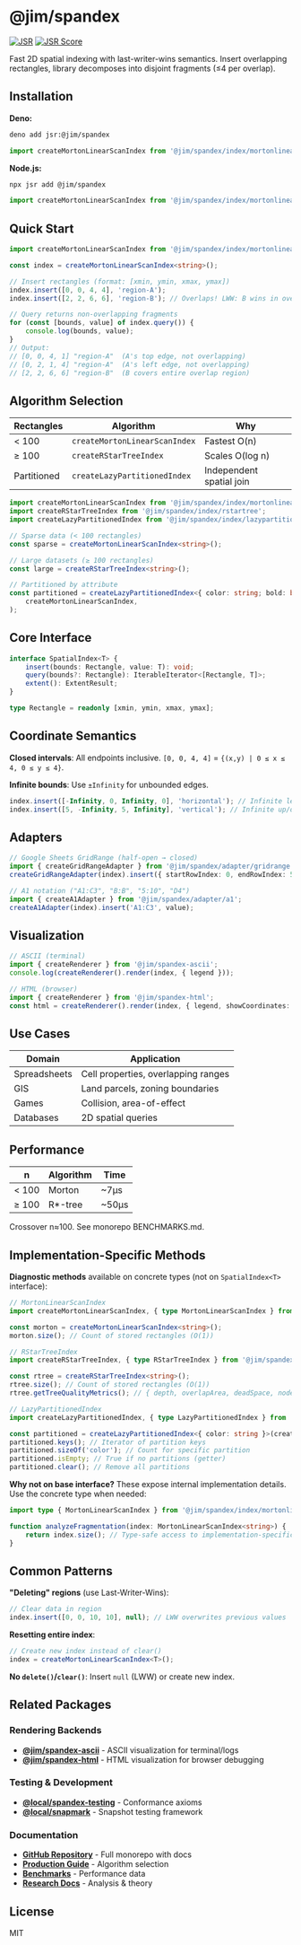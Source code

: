 # @jim/spandex

[![JSR](https://jsr.io/badges/@jim/spandex)](https://jsr.io/@jim/spandex)
[![JSR Score](https://jsr.io/badges/@jim/spandex/score)](https://jsr.io/@jim/spandex/score)

Fast 2D spatial indexing with last-writer-wins semantics. Insert overlapping rectangles, library decomposes into disjoint fragments (≤4 per overlap).

## Installation

**Deno:**

```bash
deno add jsr:@jim/spandex
```

```typescript
import createMortonLinearScanIndex from '@jim/spandex/index/mortonlinearscan';
```

**Node.js:**

```bash
npx jsr add @jim/spandex
```

```typescript
import createMortonLinearScanIndex from '@jim/spandex/index/mortonlinearscan';
```

## Quick Start

```typescript
import createMortonLinearScanIndex from '@jim/spandex/index/mortonlinearscan';

const index = createMortonLinearScanIndex<string>();

// Insert rectangles (format: [xmin, ymin, xmax, ymax])
index.insert([0, 0, 4, 4], 'region-A');
index.insert([2, 2, 6, 6], 'region-B'); // Overlaps! LWW: B wins in overlap

// Query returns non-overlapping fragments
for (const [bounds, value] of index.query()) {
	console.log(bounds, value);
}
// Output:
// [0, 0, 4, 1] "region-A"  (A's top edge, not overlapping)
// [0, 2, 1, 4] "region-A"  (A's left edge, not overlapping)
// [2, 2, 6, 6] "region-B"  (B covers entire overlap region)
```

## Algorithm Selection

| Rectangles  | Algorithm                     | Why                      |
| ----------- | ----------------------------- | ------------------------ |
| < 100       | `createMortonLinearScanIndex` | Fastest O(n)             |
| ≥ 100       | `createRStarTreeIndex`        | Scales O(log n)          |
| Partitioned | `createLazyPartitionedIndex`  | Independent spatial join |

```typescript
import createMortonLinearScanIndex from '@jim/spandex/index/mortonlinearscan';
import createRStarTreeIndex from '@jim/spandex/index/rstartree';
import createLazyPartitionedIndex from '@jim/spandex/index/lazypartitionedindex';

// Sparse data (< 100 rectangles)
const sparse = createMortonLinearScanIndex<string>();

// Large datasets (≥ 100 rectangles)
const large = createRStarTreeIndex<string>();

// Partitioned by attribute
const partitioned = createLazyPartitionedIndex<{ color: string; bold: boolean }>(
	createMortonLinearScanIndex,
);
```

## Core Interface

```typescript
interface SpatialIndex<T> {
	insert(bounds: Rectangle, value: T): void;
	query(bounds?: Rectangle): IterableIterator<[Rectangle, T]>;
	extent(): ExtentResult;
}

type Rectangle = readonly [xmin, ymin, xmax, ymax];
```

## Coordinate Semantics

**Closed intervals**: All endpoints inclusive. `[0, 0, 4, 4]` = `{(x,y) | 0 ≤ x ≤ 4, 0 ≤ y ≤ 4}`.

**Infinite bounds**: Use `±Infinity` for unbounded edges.

```typescript
index.insert([-Infinity, 0, Infinity, 0], 'horizontal'); // Infinite left/right
index.insert([5, -Infinity, 5, Infinity], 'vertical'); // Infinite up/down
```

## Adapters

```typescript
// Google Sheets GridRange (half-open → closed)
import { createGridRangeAdapter } from '@jim/spandex/adapter/gridrange';
createGridRangeAdapter(index).insert({ startRowIndex: 0, endRowIndex: 5, ... }, value);

// A1 notation ("A1:C3", "B:B", "5:10", "D4")
import { createA1Adapter } from '@jim/spandex/adapter/a1';
createA1Adapter(index).insert('A1:C3', value);
```

## Visualization

```typescript
// ASCII (terminal)
import { createRenderer } from '@jim/spandex-ascii';
console.log(createRenderer().render(index, { legend }));

// HTML (browser)
import { createRenderer } from '@jim/spandex-html';
const html = createRenderer().render(index, { legend, showCoordinates: true });
```

## Use Cases

| Domain       | Application                         |
| ------------ | ----------------------------------- |
| Spreadsheets | Cell properties, overlapping ranges |
| GIS          | Land parcels, zoning boundaries     |
| Games        | Collision, area-of-effect           |
| Databases    | 2D spatial queries                  |

## Performance

| n     | Algorithm | Time  |
| ----- | --------- | ----- |
| < 100 | Morton    | ~7µs  |
| ≥ 100 | R*-tree   | ~50µs |

Crossover n≈100. See monorepo BENCHMARKS.md.

## Implementation-Specific Methods

**Diagnostic methods** available on concrete types (not on `SpatialIndex<T>` interface):

```typescript
// MortonLinearScanIndex
import createMortonLinearScanIndex, { type MortonLinearScanIndex } from '@jim/spandex/index/mortonlinearscan';

const morton = createMortonLinearScanIndex<string>();
morton.size(); // Count of stored rectangles (O(1))

// RStarTreeIndex
import createRStarTreeIndex, { type RStarTreeIndex } from '@jim/spandex/index/rstartree';

const rtree = createRStarTreeIndex<string>();
rtree.size(); // Count of stored rectangles (O(1))
rtree.getTreeQualityMetrics(); // { depth, overlapArea, deadSpace, nodeCount }

// LazyPartitionedIndex
import createLazyPartitionedIndex, { type LazyPartitionedIndex } from '@jim/spandex/index/lazypartitionedindex';

const partitioned = createLazyPartitionedIndex<{ color: string }>(createMortonLinearScanIndex);
partitioned.keys(); // Iterator of partition keys
partitioned.sizeOf('color'); // Count for specific partition
partitioned.isEmpty; // True if no partitions (getter)
partitioned.clear(); // Remove all partitions
```

**Why not on base interface?** These expose internal implementation details. Use the concrete type when needed:

```typescript
import type { MortonLinearScanIndex } from '@jim/spandex/index/mortonlinearscan';

function analyzeFragmentation(index: MortonLinearScanIndex<string>) {
	return index.size(); // Type-safe access to implementation-specific method
}
```

## Common Patterns

**"Deleting" regions** (use Last-Writer-Wins):

```typescript
// Clear data in region
index.insert([0, 0, 10, 10], null); // LWW overwrites previous values
```

**Resetting entire index**:

```typescript
// Create new index instead of clear()
index = createMortonLinearScanIndex<T>();
```

**No `delete()`/`clear()`**: Insert `null` (LWW) or create new index.

## Related Packages

### Rendering Backends

- **[@jim/spandex-ascii](https://jsr.io/@jim/spandex-ascii)** - ASCII visualization for terminal/logs
- **[@jim/spandex-html](https://jsr.io/@jim/spandex-html)** - HTML visualization for browser debugging

### Testing & Development

- **[@local/spandex-testing](https://github.com/jimisaacs/spandex/tree/main/packages/%40local/spandex-testing)** - Conformance axioms
- **[@local/snapmark](https://github.com/jimisaacs/spandex/tree/main/packages/%40local/snapmark)** - Snapshot testing framework

### Documentation

- **[GitHub Repository](https://github.com/jimisaacs/spandex)** - Full monorepo with docs
- **[Production Guide](https://github.com/jimisaacs/spandex/blob/main/PRODUCTION-GUIDE.md)** - Algorithm selection
- **[Benchmarks](https://github.com/jimisaacs/spandex/blob/main/BENCHMARKS.md)** - Performance data
- **[Research Docs](https://github.com/jimisaacs/spandex/tree/main/docs)** - Analysis & theory

## License

MIT
